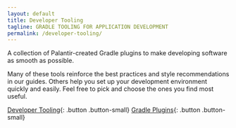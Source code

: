 ```yaml
---
layout: default
title: Developer Tooling
tagline: GRADLE TOOLING FOR APPLICATION DEVELOPMENT
permalink: /developer-tooling/
---
```


A collection of Palantir-created Gradle plugins to make developing software as
smooth as possible.

Many of these tools reinforce the best practices and style recommendations in
our guides. Others help you set up your development environment quickly and
easily. Feel free to pick and choose the ones you find most useful.

[Developer Tooling](https://github.com/palantir-baseline){: .button .button-small}
[Gradle Plugins](https://github.com/palantir/gradle-baseline){: .button .button-small}
